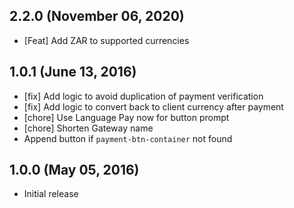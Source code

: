 ## 2.2.0 (November 06, 2020)

- [Feat] Add ZAR to supported currencies

## 1.0.1 (June 13, 2016)

- [fix] Add logic to avoid duplication of payment verification
- [fix] Add logic to convert back to client currency after payment
- [chore] Use Language Pay now for button prompt
- [chore] Shorten Gateway name
- Append button if `payment-btn-container` not found

## 1.0.0 (May 05, 2016)

- Initial release

